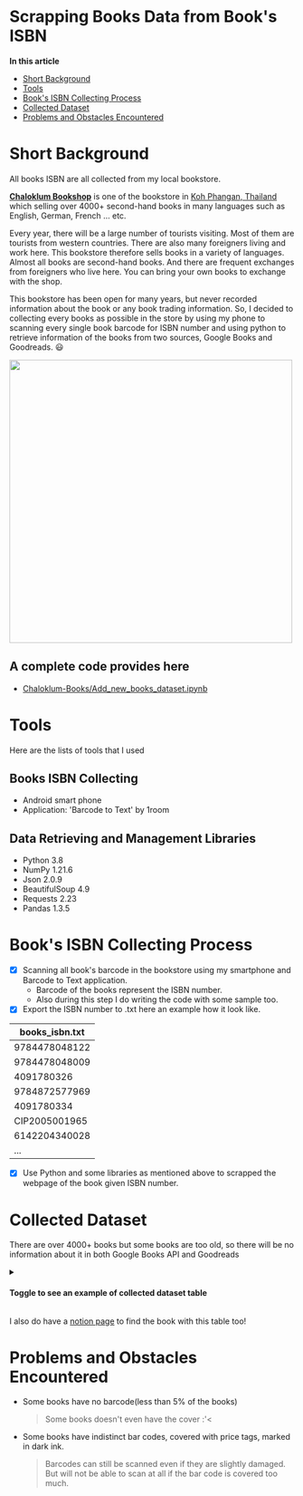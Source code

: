 Scrapping Books Data from Book's ISBN
======================================
**In this article**
 * [Short Background](https://github.com/p4zaa/Chaloklum-Books/blob/main/Chaloklum-Books/README.md#short-background)
 * [Tools](https://github.com/p4zaa/Chaloklum-Books/blob/main/Chaloklum-Books/README.md#tools)
 * [Book's ISBN Collecting Process](https://github.com/p4zaa/Chaloklum-Books/blob/main/Chaloklum-Books/README.md#books-isbn-collecting-process)
 * [Collected Dataset](https://github.com/p4zaa/Chaloklum-Books/blob/main/Chaloklum-Books/README.md#collected-dataset)
 * [Problems and Obstacles Encountered](https://github.com/p4zaa/Chaloklum-Books/blob/main/Chaloklum-Books/README.md#problems-and-obstacles-encountered)

# Short Background
All books ISBN are all collected from my local bookstore.

**[Chaloklum Bookshop](https://dustyblu3.notion.site/dustyblu3/Chaloklum-Bookshop-We-sell-over-4000-second-hand-books-b29ecb72cd0f40f6812d96ae8e07eb5b)** is one of the bookstore in [Koh Phangan, Thailand](https://en.wikipedia.org/wiki/Ko_Pha-ngan) which selling over 4000+ second-hand books in many languages such as English, German, French ... etc. 

 Every year, there will be a large number of tourists visiting. Most of them are tourists from western countries. There are also many foreigners living and work here. This bookstore therefore sells books in a variety of languages. Almost all books are second-hand books. And there are frequent exchanges from foreigners who live here. You can bring your own books to exchange with the shop. 

This bookstore has been open for many years, but never recorded information about the book or any book trading information. So, I decided to collecting every books as possible in the store by using my phone to scanning every single book barcode for ISBN number and using python to retrieve information of the books from two sources, Google Books and Goodreads. 😃 

<img src="https://i.imgur.com/IVh3cZb.jpg" width="500"/>

## A complete code provides here
 * [Chaloklum-Books/Add_new_books_dataset.ipynb](Chaloklum-Books/Add_new_books_dataset.ipynb)

# Tools
Here are the lists of tools that I used
 ## Books ISBN Collecting
  * Android smart phone 
  * Application: 'Barcode to Text' by 1room
 ## Data Retrieving and Management Libraries
  * Python 3.8
  * NumPy 1.21.6
  * Json 2.0.9
  * BeautifulSoup 4.9
  * Requests 2.23
  * Pandas 1.3.5

# Book's ISBN Collecting Process
 - [X] Scanning all book's barcode in the bookstore using my smartphone and Barcode to Text application.
   - Barcode of the books represent the ISBN number.
   - Also during this step I do writing the code with some sample too.
 - [X] Export the ISBN number to .txt here an example how it look like.

  | books_isbn.txt |
  | --- |
  | 9784478048122 |
  | 9784478048009 |
  | 4091780326 |
  | 9784872577969 |
  | 4091780334 |
  | CIP2005001965 |
  | 6142204340028 |
  | ... |
 - [X] Use Python and some libraries as mentioned above to scrapped the webpage of the book given ISBN number.

# Collected Dataset
There are over 4000+ books but some books are too old, so there will be no information about it in both Google Books API and Goodreads

<details>
<summary><h4>Toggle to see an example of collected dataset table</h3></summary>

|    |   id |   isbn_10 |   isbn_13 |   isbn_other |     isbn_book | authors       | title                             | subtitle                                        |   publisher |   published_date |   page_count | categories                                                    | language   |   google_desc |   rating_avg |   #reviews |   #ratings |   #text_reviews |   thumbnail |   genre |   goodreads_desc |   text_reviews |   also_enjoy |   status |
|---:|-----:|----------:|----------:|-------------:|--------------:|:--------------|:----------------------------------|:------------------------------------------------|------------:|-----------------:|-------------:|:--------------------------------------------------------------|:-----------|--------------:|-------------:|-----------:|-----------:|----------------:|------------:|--------:|-----------------:|---------------:|-------------:|---------:|
|  0 |    1 |       nan |       nan |          nan | 9788020609564 | ['Jiří Šolc'] | Útěky a návraty Bohumila Laušmana | osud českého politika                           |         nan |             2008 |          403 | ['Political prisoners / Czechoslovakia / 1948-1968 / czenas'] | cs         |           nan |          nan |        nan |        nan |             nan |         nan |     nan |              nan |            nan |          nan |       -1 |
|  1 |    2 |       nan |       nan |          nan | 9789637253089 | nan           | A nők tartják az égbolt felét     | egy rendkívüli asszony rendkívüli élettörténete |         nan |             2005 |          nan | nan                                                           | hu         |           nan |          nan |        nan |        nan |             nan |         nan |     nan |              nan |            nan |          nan |       -1 |

</details>

I also do have a [notion page](https://dustyblu3.notion.site/Chaloklum-Bookshop-Books-Finder-beta-e4d5583000974436979ab191af02f25e) to find the book with this table too!

# Problems and Obstacles Encountered
 - Some books have no barcode(less than 5% of the books)
    > Some books doesn't even have the cover :'<
 - Some books have indistinct bar codes, covered with price tags, marked in dark ink.
    > Barcodes can still be scanned even if they are slightly damaged. <br />But will not be able to scan at all if the bar code is covered too much.
    
